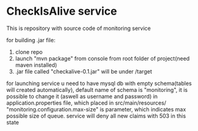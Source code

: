 CheckIsAlive service
=======
This is repository with source code of monitoring service

for building .jar file:
1) clone repo
2) launch "mvn package" from console from root folder of project(need maven installed)
3) .jar file called "checkalive-0.1.jar" will be under /target

for launching service u need to have mysql db with empty schema(tables will created automatically), default name of schema is "monitoring", it is possible to change it (aswell as username and password) in application.properties file, which placed in src/main/resources/
"monitoring.configuration.max-size" is parameter, which indicates max possible size of queue. service will deny all new claims with 503 in this state
